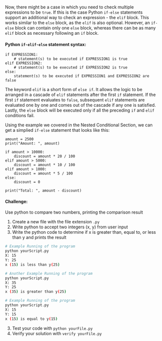 Now, there might be a case in which you need to check multiple expressions to be `true`. If this is the case Python `if-else` statements support an additional way to check an expression - the `elif` block. This works similar to the `else` block, as the `elif` is also optional. However, an `if-else` block can contain only one `else` block, whereas there can be as many `elif` block as necessary following an `if` block.

#### Python `if-elif-else` statement syntax:
```
if EXPRESSION1:
	# statement(s) to be executed if EXPRESSION1 is true
elif EXPRESSION2:
	# statement(s) to be executed if EXPRESSION2 is true
else:
	statement(s) to be executed if EXPRESSION1 and EXPRESSION2 are false
```
The keyword `elif` is a short form of `else if`. It allows the logic to be arranged in a cascade of `elif` statements after the first `if` statement. If the first `if` statement evaluates to `false`, subsequent `elif` statements are evaluated one by one and comes out of the cascade if any one is satisfied. Lastly, the `else` block will be executed only if all the preceding `if` and `elif` conditions fail.

Using the example we covered in the Nested Conditional Section, we can get a simplied `if-else` statement that looks like this:
```
amount = 2500
print("Amount: ", amount)

if amount > 10000:
	discount = amount * 20 / 100
elif amount > 5000:
	discount = amount * 10 / 100
elif amount > 1000:
	discount = amount * 5 / 100
else:
	discount = 0
  
print("Total: ", amount - discount)
```

#### Challenge:
Use python to compare two numbers, printing the comparison result

1. Create a new file with the file extension `.py`
2. Write python to accept two integers (x, y) from user input
2. Write the python code to determine if x is greater than, equal to, or less than y and prints the result
```bash
# Example Running of the program
python yourScript.py
X: 15
Y: 25
x (15) is less than y(25)
```
```bash
# Another Example Running of the program
python yourScript.py
X: 35
Y: 25
x (35) is greater than y(25)
```
```bash
# Example Running of the program
python yourScript.py
X: 15
Y: 15
x (15) is equal to y(15)
```

3. Test your code with `python yourFile.py`
4. Verify your solution with `verify yourFile.py`